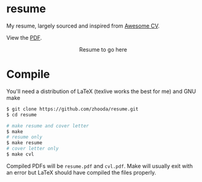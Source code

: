 # resume
My resume, largely sourced and inspired from [Awesome CV](https://github.com/posquit0/Awesome-CV).

View the [PDF](https://docs.google.com/viewer?url=https://raw.githubusercontent.com/zhooda/resume/master/resume.pdf).

<div align="center">
  Resume to go here
</div>

# Compile

You'll need a distribution of LaTeX (texlive works the best for me) and GNU make

```bash
$ git clone https://github.com/zhooda/resume.git
$ cd resume

# make resume and cover letter
$ make
# resume only
$ make resume
# cover letter only
$ make cvl
```

Compiled PDFs will be `resume.pdf` and `cvl.pdf`. Make will usually exit with an error but LaTeX should have compiled the files properly.

